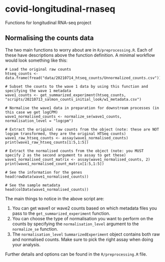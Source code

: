 # covid-longitudinal-rnaseq

Functions for longitudinal RNA-seq project

## Normalising the counts data

The two main functions to worry about are in `R/preprocessing.R`. Each of these have descriptions above the function definition. A minimal workflow would look something like this:

```
# Load the original raw counts
htseq_counts <- data.frame(fread("data/20210714_htseq_counts/Unnormalized_counts.csv"))

# Subset the counts to the wave 1 data by using this function and specifying the wave 1 metadata
wave1_counts <- get_summarized_experiment(htseq_counts, "scripts/20210713_salmon_counts_initial_look/w1_metadata.csv")

# Normalise the wave1 data in preparation for downstream processes (in this case we get logCPM)
wave1_normalised_counts <- normalize_se(wave1_counts, normalisation_level = "logcpm")

# Extract the original raw counts from the object (note: these are NOT logcpm transformed, they are the original HTSeq counts)
wave1_raw_htseq_counts <- assay(wave1_normalised_counts)
print(wave1_raw_htseq_counts[1:5,1:5])

# Extract the normalised counts from the object (note: you MUST specify 2 as the second argument to assay to get these)
wave1_normalised_count_matrix <- assay(wave1_normalised_counts, 2)
print(wave1_normalised_count_matrix[1:5,1:5])

# See the information for the genes
head(rowData(wave1_normalised_counts))

# See the sample metadata
head(colData(wave1_normalised_counts))
```

The main things to notice in the above script are:
 1. You can get wave1 or wave2 counts based on which metadata files you pass to the `get_summarized_experiment` function.
 2. You can choose the type of normalisation you want to perform on the counts by specifying the `normalisation_level` argument to the `normalize_se` function.
 3. The `normalisation_level` `SummarizedExperiment` object contains both raw and normalised counts. Make sure to pick the right assay when doing your analysis.

Further details and options can be found in the `R/preprocessing.R` file.
